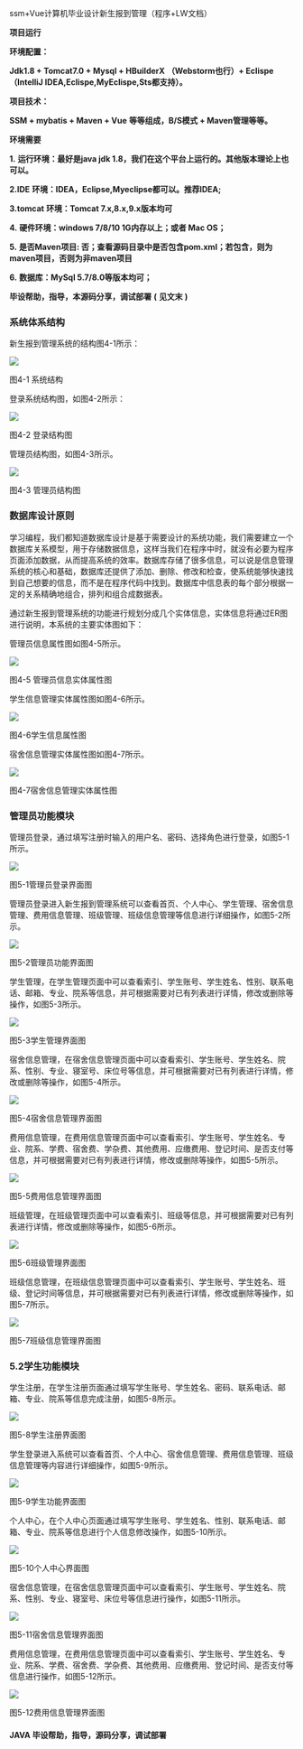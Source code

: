 ssm+Vue计算机毕业设计新生报到管理（程序+LW文档）

**项目运行**

**环境配置：**

**Jdk1.8 + Tomcat7.0 + Mysql + HBuilderX** **（Webstorm也行）+ Eclispe（IntelliJ
IDEA,Eclispe,MyEclispe,Sts都支持）。**

**项目技术：**

**SSM + mybatis + Maven + Vue** **等等组成，B/S模式 + Maven管理等等。**

**环境需要**

**1.** **运行环境：最好是java jdk 1.8，我们在这个平台上运行的。其他版本理论上也可以。**

**2.IDE** **环境：IDEA，Eclipse,Myeclipse都可以。推荐IDEA;**

**3.tomcat** **环境：Tomcat 7.x,8.x,9.x版本均可**

**4.** **硬件环境：windows 7/8/10 1G内存以上；或者 Mac OS；**

**5.** **是否Maven项目: 否；查看源码目录中是否包含pom.xml；若包含，则为maven项目，否则为非maven项目**

**6.** **数据库：MySql 5.7/8.0等版本均可；**

**毕设帮助，指导，本源码分享，调试部署** **(** **见文末** **)**

### 系统体系结构

新生报到管理系统的结构图4-1所示：

![](./res/fe323d570d7a4a93bbb8fc9a47414567.png)

图4-1 系统结构

登录系统结构图，如图4-2所示：

![](./res/9323e18c112040d6900715c0e475c165.png)

图4-2 登录结构图

管理员结构图，如图4-3所示。

![](./res/c0197767913247a69b11561421add438.png)

图4-3 管理员结构图

### 数据库设计原则

学习编程，我们都知道数据库设计是基于需要设计的系统功能，我们需要建立一个数据库关系模型，用于存储数据信息，这样当我们在程序中时，就没有必要为程序页面添加数据，从而提高系统的效率。数据库存储了很多信息，可以说是信息管理系统的核心和基础，数据库还提供了添加、删除、修改和检查，使系统能够快速找到自己想要的信息，而不是在程序代码中找到。数据库中信息表的每个部分根据一定的关系精确地组合，排列和组合成数据表。

通过新生报到管理系统的功能进行规划分成几个实体信息，实体信息将通过ER图进行说明，本系统的主要实体图如下：

管理员信息属性图如图4-5所示。

![](./res/b11a61fec41240beaf41b73c3a88c443.png)

图4-5 管理员信息实体属性图

学生信息管理实体属性图如图4-6所示。

![](./res/a956c242011c4ab2ae9fd18d93398e03.png)

图4-6学生信息属性图

宿舍信息管理实体属性图如图4-7所示。

![](./res/2240e1dbda9a478baf20c5454c39bd0f.png)

图4-7宿舍信息管理实体属性图

### 管理员功能模块

管理员登录，通过填写注册时输入的用户名、密码、选择角色进行登录，如图5-1所示。

![](./res/6c716694e4b14068a11b95215381e087.png)

图5-1管理员登录界面图

管理员登录进入新生报到管理系统可以查看首页、个人中心、学生管理、宿舍信息管理、费用信息管理、班级管理、班级信息管理等信息进行详细操作，如图5-2所示。

![](./res/26517ab3da1f4a9c97054de28fdd5d9d.png)

图5-2管理员功能界面图

学生管理，在学生管理页面中可以查看索引、学生账号、学生姓名、性别、联系电话、邮箱、专业、院系等信息，并可根据需要对已有列表进行详情，修改或删除等操作，如图5-3所示。

![](./res/85460cd04afb490c890e097d29b4ab61.png)

图5-3学生管理界面图

宿舍信息管理，在宿舍信息管理页面中可以查看索引、学生账号、学生姓名、院系、性别、专业、寝室号、床位号等信息，并可根据需要对已有列表进行详情，修改或删除等操作，如图5-4所示。

![](./res/b7ae699975304883a097f19f9bc617dc.png)

图5-4宿舍信息管理界面图

费用信息管理，在费用信息管理页面中可以查看索引、学生账号、学生姓名、专业、院系、学费、宿舍费、学杂费、其他费用、应缴费用、登记时间、是否支付等信息，并可根据需要对已有列表进行详情，修改或删除等操作，如图5-5所示。

![](./res/6a95b142e4284062a26da80f8a45249a.png)

图5-5费用信息管理界面图

班级管理，在班级管理页面中可以查看索引、班级等信息，并可根据需要对已有列表进行详情，修改或删除等操作，如图5-6所示。

![](./res/174e6bb8d34146829b42bc72fa438e2c.png)

图5-6班级管理界面图

班级信息管理，在班级信息管理页面中可以查看索引、学生账号、学生姓名、班级、登记时间等信息，并可根据需要对已有列表进行详情，修改或删除等操作，如图5-7所示。

![](./res/ff0508b447af447caf43288d59630ee5.png)

图5-7班级信息管理界面图

### 5.2学生功能模块

学生注册，在学生注册页面通过填写学生账号、学生姓名、密码、联系电话、邮箱、专业、院系等信息完成注册，如图5-8所示。

![](./res/92284d1df550430cb66efc1048f995b5.png)

图5-8学生注册界面图

学生登录进入系统可以查看首页、个人中心、宿舍信息管理、费用信息管理、班级信息管理等内容进行详细操作，如图5-9所示。

![](./res/7c22b01d1360409389e99228fa9647e6.png)

图5-9学生功能界面图

个人中心，在个人中心页面通过填写学生账号、学生姓名、性别、联系电话、邮箱、专业、院系等信息进行个人信息修改操作，如图5-10所示。

![](./res/94b6093f558a4cd29827d465a68e2191.png)

图5-10个人中心界面图

宿舍信息管理，在宿舍信息管理页面中可以查看索引、学生账号、学生姓名、院系、性别、专业、寝室号、床位号等信息进行操作，如图5-11所示。

![](./res/793330be4de94ffcb86c1dadde0bcfa5.png)

图5-11宿舍信息管理界面图

费用信息管理，在费用信息管理页面中可以查看索引、学生账号、学生姓名、专业、院系、学费、宿舍费、学杂费、其他费用、应缴费用、登记时间、是否支付等信息进行操作，如图5-12所示。

![](./res/bd4bf98c624c40528bcefc4bdabc3eeb.png)

图5-12费用信息管理界面图

#### **JAVA** **毕设帮助，指导，源码分享，调试部署**

